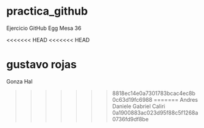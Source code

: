 # practica_github
Ejercicio GitHub Egg Mesa 36

<<<<<<< HEAD
<<<<<<< HEAD

gustavo rojas
=======
Gonza Hal
>>>>>>> 8818ec14e0a7301783bcac4ec8b0c63d19fc6988
=======
Andres Daniele
Gabriel Caliri
>>>>>>> 0a1900883ac023d95f88c5f1268a0736fd9df8be
